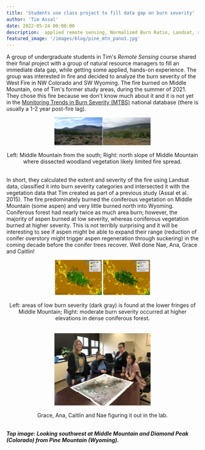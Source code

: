 ```yaml
---
title: 'Students use class project to fill data gap on burn severity'
author: 'Tim Assal'
date: 2022-05-24 00:00:00
description:  applied remote sensing, Normalized Burn Ratio, Landsat, science communication, STEM
featured_image: '/images/blog/pine_mtn_pano1.jpg'
---
```


A group of undergraduate students in Tim's *Remote Sensing* course shared their final project with a group of natural resource managers to fill an immediate data gap, while getting some applied, hands-on experience. The group was interested in fire and decided to analyze the burn severity of the West Fire in NW Colorado and SW Wyoming. The fire burned on Middle Mountain, one of Tim's former study areas, during the summer of 2021. They chose this fire because we don't know much about it and it is not yet in the [Monitoring Trends in Burn Severity (MTBS)](https://www.mtbs.gov/) national database (there is usually a 1-2 year post-fire lag). 

<p align="center">
  <img alt="wgfd-crew" src="/images/blog/MMPhotoPair.jpg" style="width: 50%; height= 50%">
</p> 
<center>Left: Middle Mountain from the south; Right: north slope of Middle Mountain where dissected woodland vegetation likely limited fire spread. </center>
<br>

In short, they calculated the extent and severity of the fire using Landsat data, classified it into burn severity categories and intersected it with the vegetation data that Tim created as part of a previous study (Assal et al. 2015). The fire predominately burned the coniferous vegetation on Middle Mountain (some aspen) and very little burned north into Wyoming. Coniferous forest had nearly twice as much area burn;  however, the majority of aspen burned at low severity, whereas coniferous vegetation burned at higher severity. This is not terribly surprising and it will be interesting to see if aspen might be able to expand their range (reduction of conifer overstory might trigger aspen regeneration through suckering) in the coming decade before the conifer trees recover. Well done Nae, Ana, Grace and Caitlin! 

<p align="center">
  <img alt="wgfd-crew" src="/images/blog/MM-BS-Veg.jpg" style="width: 50%; height= 50%">
</p> 
<center>Left: areas of low burn severity (dark gray) is found at the lower fringes of Middle Mountain; Right: moderate burn severity occurred at higher elevations in dense coniferous forest. </center>
<br>

<p align="center">
  <img alt="wgfd-crew" src="/images/blog/RS-group.jpg" style="width: 50%; height= 50%">
</p> 
<center>Grace, Ana, Caitlin and Nae figuring it out in the lab. </center>
<br>


***Top image: Looking southwest at Middle Mountain and Diamond Peak (Colorado) from Pine Mountain (Wyoming).***


